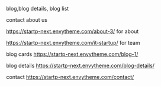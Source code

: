 blog,blog details, blog list

contact about us

https://startp-next.envytheme.com/about-3/
for about

https://startp-next.envytheme.com/it-startup/ for team

blog cards
https://startp-next.envytheme.com/blog-1/

blog details
https://startp-next.envytheme.com/blog-details/

contact
https://startp-next.envytheme.com/contact/
